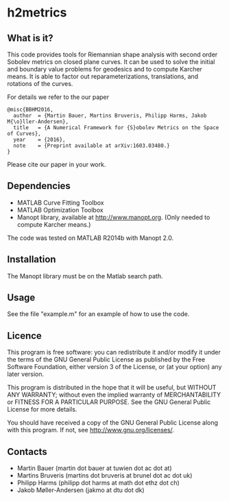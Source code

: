 h2metrics
=========

What is it?
-----------

This code provides tools for Riemannian shape analysis with second order Sobolev metrics on closed plane curves. It can be used to solve the initial and boundary value problems for geodesics and to compute Karcher means. It is able to factor out reparameterizations, translations, and rotations of the curves. 

For details we refer to the our paper 

    @misc{BBHM2016,
      author  = {Martin Bauer, Martins Bruveris, Philipp Harms, Jakob M{\o}ller-Andersen},
      title   = {A Numerical Framework for {S}obolev Metrics on the Space of Curves},
      year    = {2016},
      note    = {Preprint available at arXiv:1603.03480.}
    }

Please cite our paper in your work.

Dependencies
------------

* MATLAB Curve Fitting Toolbox
* MATLAB Optimization Toolbox
* Manopt library, available at http://www.manopt.org. (Only needed to compute Karcher means.)

The code was tested on MATLAB R2014b with Manopt 2.0. 

Installation
------------

The Manopt library must be on the Matlab search path. 

Usage
-----

See the file "example.m" for an example of how to use the code.

Licence
-------

This program is free software: you can redistribute it and/or modify it under 
the terms of the GNU General Public License as published by the Free Software 
Foundation, either version 3 of the License, or (at your option) any later 
version.

This program is distributed in the hope that it will be useful, but WITHOUT 
ANY WARRANTY; without even the implied warranty of MERCHANTABILITY or FITNESS 
FOR A PARTICULAR PURPOSE. See the GNU General Public License for more details.

You should have received a copy of the GNU General Public License along with 
this program. If not, see http://www.gnu.org/licenses/.

Contacts
--------

* Martin Bauer (martin dot bauer at tuwien dot ac dot at)
* Martins Bruveris (martins dot bruveris at brunel dot ac dot uk)
* Philipp Harms (philipp dot harms at math dot ethz dot ch)
* Jakob Møller-Andersen (jakmo at dtu dot dk)
